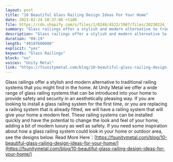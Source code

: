 ```yaml
---
layout: post
title: "10 Beautiful Glass Railing Design Ideas For Your Home"
date: 2023-02-24 10:37:00 +1100
file: https://cdn.shopify.com/s/files/1/0248/4522/1987/files/20230224_fsum_1.mp3?v=1677201875
summary: "Glass railings offer a stylish and modern alternative to traditional railing systems that you might find in the home. At Unity Metal we offer a wide range of glass railing systems that can be introduced into your home to provide safety and security in an aesthetically pleasing way. If you are looking to install a glass railing system for the first time, or you are replacing a railing system that is already fitted, we will have a railing system that will give your home a modern feel. These railing systems can be installed quickly and have the potential to change the look and feel of your home, adding a bit of modern luxury as well as safety. If you need some inspiration about how a glass railing system could look in your home or outdoor area, see the designs below."
description: "Glass railings offer a stylish and modern alternative to traditional railing systems that you might find in the home. At Unity Metal we offer a wide range of glass railing systems that can be introduced into your home to provide safety and security in an aesthetically pleasing way. If you are looking to install a glass railing system for the first time, or you are replacing a railing system that is already fitted, we will have a railing system that will give your home a modern feel. These railing systems can be installed quickly and have the potential to change the look and feel of your home, adding a bit of modern luxury as well as safety. If you need some inspiration about how a glass railing system could look in your home or outdoor area, see the designs below. Read More Here:<a href='https://fsunitymetal.com/blog/10-beautiful-glass-railing-design-ideas-for-your-home/'>https://fsunitymetal.com/blog/10-beautiful-glass-railing-design-ideas-for-your-home/</a>"
duration: "09:19"
length: "49197600000"
explicit: "yes"
keywords: "Glass Railings"
block: "no"
voices: "Unity Metal"
link: "https://fsunitymetal.com/blog/10-beautiful-glass-railing-design-ideas-for-your-home/"
---
```


Glass railings offer a stylish and modern alternative to traditional railing systems that you might find in the home. At Unity Metal we offer a wide range of glass railing systems that can be introduced into your home to provide safety and security in an aesthetically pleasing way. If you are looking to install a glass railing system for the first time, or you are replacing a railing system that is already fitted, we will have a railing system that will give your home a modern feel. These railing systems can be installed quickly and have the potential to change the look and feel of your home, adding a bit of modern luxury as well as safety. If you need some inspiration about how a glass railing system could look in your home or outdoor area, see the designs below. Read More Here：[https://fsunitymetal.com/blog/10-beautiful-glass-railing-design-ideas-for-your-home/](https://fsunitymetal.com/blog/10-beautiful-glass-railing-design-ideas-for-your-home/)
